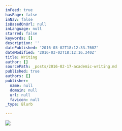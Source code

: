 ```yaml
---
inFeed: true
hasPage: false
inNav: false
isBasedOnUrl: null
inLanguage: null
starred: false
keywords: []
description: ''
datePublished: '2016-03-02T18:12:33.760Z'
dateModified: '2016-03-02T18:12:16.340Z'
title: Writing
author: []
sourcePath: _posts/2016-02-17-academic-writing.md
published: true
authors: []
publisher:
  name: null
  domain: null
  url: null
  favicon: null
_type: Blurb

---
```

![](https://the-grid-user-content.s3-us-west-2.amazonaws.com/9540985b-9c7f-4e4e-929b-b49634c66a25.jpg)